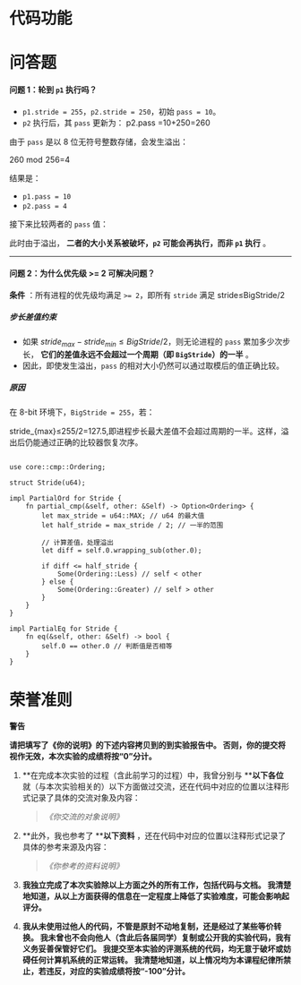 # 代码功能



# 问答题

#### **问题 1：轮到 `p1` 执行吗？**

* `p1.stride = 255`，`p2.stride = 250`，初始 `pass = 10`。
* `p2` 执行后，其 `pass` 更新为：
  p2.pass =10+250=260

由于 `pass` 是以 8 位无符号整数存储，会发生溢出：

260 mod  256=4

结果是：

* `p1.pass = 10`
* `p2.pass = 4`

接下来比较两者的 `pass` 值：

此时由于溢出， **二者的大小关系被破坏，`p2` 可能会再执行，而非 `p1` 执行** 。

---

#### **问题 2：为什么优先级 >= 2 可解决问题？**

 **条件** ：所有进程的优先级均满足 `>= 2`，即所有 `stride` 满足 stride≤BigStride/2

##### **步长差值约束**

* 如果 $stride_{max}−stride_{min}≤BigStride/2$，则无论进程的 `pass` 累加多少次步长， **它们的差值永远不会超过一个周期（即 `BigStride`）的一半** 。
* 因此，即使发生溢出，`pass` 的相对大小仍然可以通过取模后的值正确比较。

##### **原因**

在 8-bit 环境下，`BigStride = 255`，若：

stride_{max}≤255/2=127.5,即进程步长最大差值不会超过周期的一半。这样，溢出后仍能通过正确的比较器恢复次序。

```

use core::cmp::Ordering;

struct Stride(u64);

impl PartialOrd for Stride {
    fn partial_cmp(&self, other: &Self) -> Option<Ordering> {
        let max_stride = u64::MAX; // u64 的最大值
        let half_stride = max_stride / 2; // 一半的范围

        // 计算差值，处理溢出
        let diff = self.0.wrapping_sub(other.0);
  
        if diff <= half_stride {
            Some(Ordering::Less) // self < other
        } else {
            Some(Ordering::Greater) // self > other
        }
    }
}

impl PartialEq for Stride {
    fn eq(&self, other: &Self) -> bool {
        self.0 == other.0 // 判断值是否相等
    }
}

```



# **荣誉准则**

**警告**

**请把填写了《你的说明》的下述内容拷贝到的到实验报告中。 否则，你的提交将视作无效，本次实验的成绩将按“0”分计。**

1. **在完成本次实验的过程（含此前学习的过程）中，我曾分别与 ****以下各位** 就（与本次实验相关的）以下方面做过交流，还在代码中对应的位置以注释形式记录了具体的交流对象及内容：

   > *《你交流的对象说明》*
   >
2. **此外，我也参考了 ****以下资料** ，还在代码中对应的位置以注释形式记录了具体的参考来源及内容：

   > *《你参考的资料说明》*
   >
3. **我独立完成了本次实验除以上方面之外的所有工作，包括代码与文档。 我清楚地知道，从以上方面获得的信息在一定程度上降低了实验难度，可能会影响起评分。**
4. **我从未使用过他人的代码，不管是原封不动地复制，还是经过了某些等价转换。 我未曾也不会向他人（含此后各届同学）复制或公开我的实验代码，我有义务妥善保管好它们。 我提交至本实验的评测系统的代码，均无意于破坏或妨碍任何计算机系统的正常运转。 我清楚地知道，以上情况均为本课程纪律所禁止，若违反，对应的实验成绩将按“-100”分计。**
